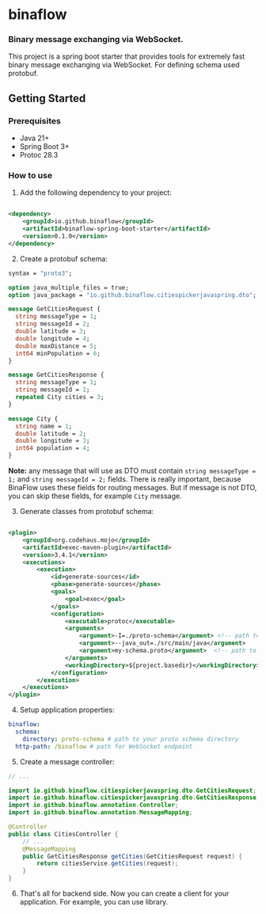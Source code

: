 # binaflow

### Binary message exchanging via WebSocket.

This project is a spring boot starter that provides tools for extremely fast binary message exchanging via WebSocket.
For defining schema used protobuf.

## Getting Started

### Prerequisites

- Java 21+
- Spring Boot 3+
- Protoc 28.3

### How to use

1) Add the following dependency to your project:

```xml

<dependency>
    <groupId>io.github.binaflow</groupId>
    <artifactId>binaflow-spring-boot-starter</artifactId>
    <version>0.1.0</version>
</dependency>
```

2) Create a protobuf schema:

```protobuf
syntax = "proto3";

option java_multiple_files = true;
option java_package = "io.github.binaflow.citiespickerjavaspring.dto"; // define package for generated classes

message GetCitiesRequest {
  string messageType = 1;
  string messageId = 2;
  double latitude = 3;
  double longitude = 4;
  double maxDistance = 5;
  int64 minPopulation = 6;
}

message GetCitiesResponse {
  string messageType = 1;
  string messageId = 2;
  repeated City cities = 3;
}

message City {
  string name = 1;
  double latitude = 2;
  double longitude = 3;
  int64 population = 4;
}
```

**Note:** any message that will use as DTO must contain `string messageType = 1;` and `string messageId = 2;` fields.
There is really important, because BinaFlow uses these fields for routing messages. But if message is not DTO, you can
skip these fields, for example `City` message.

3) Generate classes from protobuf schema:

```xml

<plugin>
    <groupId>org.codehaus.mojo</groupId>
    <artifactId>exec-maven-plugin</artifactId>
    <version>3.4.1</version>
    <executions>
        <execution>
            <id>generate-sources</id>
            <phase>generate-sources</phase>
            <goals>
                <goal>exec</goal>
            </goals>
            <configuration>
                <executable>protoc</executable>
                <arguments>
                    <argument>-I=./proto-schema</argument> <!-- path to your proto schema directory -->
                    <argument>--java_out=./src/main/java</argument>
                    <argument>my-schema.proto</argument>  <!-- path to your proto schema -->
                </arguments>
                <workingDirectory>${project.basedir}</workingDirectory>
            </configuration>
        </execution>
    </executions>
</plugin>
```

4) Setup application properties:

```yaml
binaflow:
  schema:
    directory: proto-schema # path to your proto schema directory
  http-path: /binaflow # path for WebSocket endpoint
```

5) Create a message controller:

```java
// ...

import io.github.binaflow.citiespickerjavaspring.dto.GetCitiesRequest;
import io.github.binaflow.citiespickerjavaspring.dto.GetCitiesResponse;
import io.github.binaflow.annotation.Controller;
import io.github.binaflow.annotation.MessageMapping;

@Controller
public class CitiesController {
    // ...
    @MessageMapping
    public GetCitiesResponse getCities(GetCitiesRequest request) {
        return citiesService.getCities(request);
    }
}
```

6) That's all for backend side. Now you can create a client for your application. For example, you can use <inset link to npm package> library.